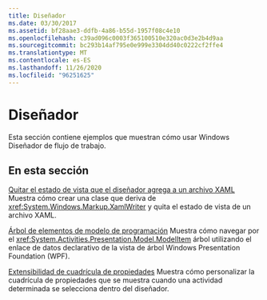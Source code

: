 ```yaml
---
title: Diseñador
ms.date: 03/30/2017
ms.assetid: bf28aae3-ddfb-4a86-b55d-1957f08c4e10
ms.openlocfilehash: c39ad096c0003f365100510e320ac0d3e2b4d9aa
ms.sourcegitcommit: bc293b14af795e0e999e3304dd40c0222cf2ffe4
ms.translationtype: MT
ms.contentlocale: es-ES
ms.lasthandoff: 11/26/2020
ms.locfileid: "96251625"
---
```

# <a name="designer"></a>Diseñador

Esta sección contiene ejemplos que muestran cómo usar Windows Diseñador de flujo de trabajo.

## <a name="in-this-section"></a>En esta sección

 [Quitar el estado de vista que el diseñador agrega a un archivo XAML](removing-the-view-state-the-designer-adds-to-an-xaml-file.md) Muestra cómo crear una clase que deriva de <xref:System.Windows.Markup.XamlWriter> y quita el estado de vista de un archivo XAML.

 [Árbol de elementos de modelo de programación](programming-model-item-tree.md) Muestra cómo navegar por el <xref:System.Activities.Presentation.Model.ModelItem> árbol utilizando el enlace de datos declarativo de la vista de árbol Windows Presentation Foundation (WPF).

 [Extensibilidad de cuadrícula de propiedades](property-grid-extensibility.md) Muestra cómo personalizar la cuadrícula de propiedades que se muestra cuando una actividad determinada se selecciona dentro del diseñador.
